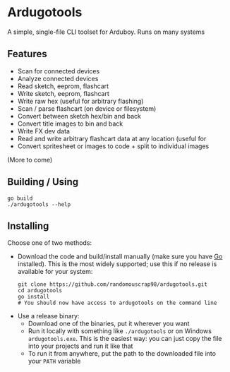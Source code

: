 # Ardugotools

A simple, single-file CLI toolset for Arduboy. Runs on many systems

## Features

- Scan for connected devices
- Analyze connected devices
- Read sketch, eeprom, flashcart
- Write sketch, eeprom, flashcart
- Write raw hex (useful for arbitrary flashing)
- Scan / parse flashcart (on device or filesystem)
- Convert between sketch hex/bin and back
- Convert title images to bin and back
- Write FX dev data
- Read and write arbitrary flashcart data at any location (useful for 
- Convert spritesheet or images to code + split to individual images

(More to come)

## Building / Using 

```
go build
./ardugotools --help
```

## Installing 

Choose one of two methods:
- Download the code and build/install manually (make sure you have [Go](https://go.dev/) installed). This is the most widely supported; use this if no release is available for your system:
  ```
  git clone https://github.com/randomouscrap98/ardugotools.git
  cd ardugotools
  go install
  # You should now have access to ardugotools on the command line
  ```
- Use a release binary:
  - Download one of the binaries, put it wherever you want
  - Run it locally with something like `./ardugotools` or on Windows `ardugotools.exe`. This is the easiest way: you can just copy the file into your projects and run it like that
  - To run it from anywhere, put the path to the downloaded file into your `PATH` variable

